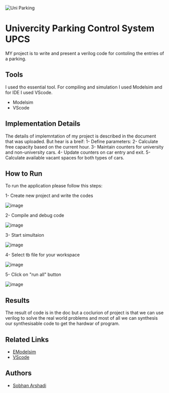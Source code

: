 
![Uni Parking](https://github.com/arshadis/DSDSpring2024Project/assets/122437261/113a13aa-9a03-4cfc-9a96-14a70c9a1969)



# Univercity Parking Control System UPCS

MY project is to write and present a verilog code for contoling the entries of a parking.

## Tools
I used tho essential tool. For compiling and simulation I used Modelsim and for IDE I used VScode.
- Modelsim
- VScode

## Implementation Details

The details of implemntation of my project is described in the document that was uploaded.
But hear is a breif:
1- Define parameters:
2- Calculate free capacity based on the current hour.
3- Maintain counters for university and non-university cars.
4- Update counters on car entry and exit.
5- Calculate available vacant spaces for both types of cars.

## How to Run

To run the application please follow this steps:

1- Create new project and write the codes

![image](https://github.com/arshadis/DSDSpring2024Project/assets/122437261/e85d3932-7f72-4b48-a509-b0aae0004faa)


2- Compile and debug code

![image](https://github.com/arshadis/DSDSpring2024Project/assets/122437261/221b513e-1bca-4771-a924-e7b71873fe15)


3- Start simultaion

![image](https://github.com/arshadis/DSDSpring2024Project/assets/122437261/4b1f6ba1-dec1-466a-8ce6-cd417a8c5642)


4- Select tb file for your workspace

![image](https://github.com/arshadis/DSDSpring2024Project/assets/122437261/5d32dfcb-776f-4fe8-98fe-83bfbe7504fa)


5- Click on "run all" button

![image](https://github.com/arshadis/DSDSpring2024Project/assets/122437261/eb056911-776b-401f-af85-0c6027b602af)



## Results
The result of code is in the doc but a coclurion of project is that we can use verilog to solve the real world problems and most of all we can synthesis our synthesisable code to get the hardwar of program.



## Related Links
 - [EModelsim](https://www.intel.com/content/www/us/en/software-kit/750368/modelsim-intel-fpgas-standard-edition-software-version-18-1.html)
 - [VScode](https://code.visualstudio.com/)


## Authors
- [Sobhan Arshadi](https://github.com/arshadis)


